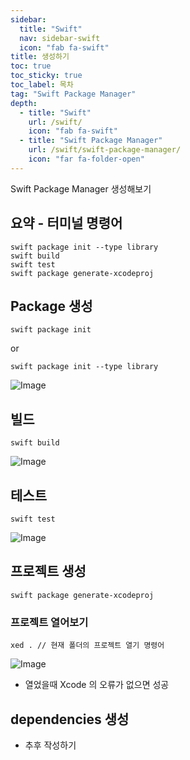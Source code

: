 ```yaml
---
sidebar:
  title: "Swift"
  nav: sidebar-swift
  icon: "fab fa-swift"
title: 생성하기
toc: true
toc_sticky: true
toc_label: 목차
tag: "Swift Package Manager"
depth:
  - title: "Swift"
    url: /swift/
    icon: "fab fa-swift"
  - title: "Swift Package Manager"
    url: /swift/swift-package-manager/
    icon: "far fa-folder-open"
---
```

Swift Package Manager 생성해보기

## 요약 - 터미널 명령어
```
swift package init --type library
swift build
swift test
swift package generate-xcodeproj
```

## Package 생성
```
swift package init
```
or
```
swift package init --type library
```
![Image](https://drive.google.com/uc?export=view&id=1jEXoA_yfEEblmwWpiBf046kJA6fBx2f8)


## 빌드
```
swift build
```
![Image](https://drive.google.com/uc?export=view&id=1L547lEfSC06Zg4w7B-zyl1Qg4ui2edq4)
## 테스트
```
swift test
```
![Image](https://drive.google.com/uc?export=view&id=1zDwslUPvlMGFN5Q5mG_kKzdvMrXzT2E-)
## 프로젝트 생성
```
swift package generate-xcodeproj
```

### 프로젝트 열어보기
```
xed . // 현재 폴더의 프로젝트 열기 명령어
```
![Image](https://drive.google.com/uc?export=view&id=10fcwtgS1D4TETgSQ-0VJ1OHxHTlK963B)

- 열었을때 Xcode 의 오류가 없으면 성공

## dependencies 생성
- 추후 작성하기
